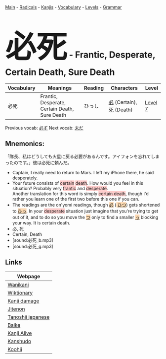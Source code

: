 <style> bigfont {font-size: 100px}</style>
[Main](../README.md) -
[Radicals](../radicals.md) -
[Kanjis](../kanjis.md) -
[Vocabulary](../vocabulary.md) -
[Levels](../levels.md) -
[Grammar](../grammar.md)
# <bigfont> 必死</bigfont> - Frantic, Desperate, Certain Death, Sure Death 

| Vocabulary | Meanings | Reading | Characters | Level |
| --- | --- | --- | --- | --- |
| 必死 | Frantic, Desperate, Certain Death, Sure Death | ひっし |  [必](../kanjis/必.md) (Certain), [死](../kanjis/死.md) (Death) | [Level 7](../levels/wk_level7.md) |

Previous vocab: [必ず](必ず.md) Next vocab: [未だ](未だ.md) 

## Mnemonics:
「隊長、私はどうしても火星に戻る必要があるんです。アイフォンを忘れてしまったのです。」彼は必死に頼んだ。
* Captain, I really need to return to Mars. I left my iPhone there, he said desperately.
* Your future consists of <span style="background-color:#ffcccb"> certain</span> <span style="background-color:#ffcccb"> death</span>. How would you feel in this situation? Probably very <span style="background-color:#ffcccb"> frantic</span> and <span style="background-color:#ffcccb"> desperate</span>. <br />Another translation for this word is simply <span style="background-color:#ffcccb"> certain death</span>, though I'd rather you learn one of the first two before this one if you can.
* The readings are the on'yomi readings, though <span style="background-color:#fed8b1"> [必](https://jisho.org/search/必)</span> (<span style="background-color:#fed8b1"> [ひつ](https://jisho.org/search/ひつ)</span>) gets shortened to <span style="background-color:#fed8b1"> [ひっ](https://jisho.org/search/ひっ)</span>. In your <span style="background-color:#ffcccb"> desperate</span> situation just imagine that you're trying to get out of it, and to do so you move the <span style="background-color:#fed8b1"> [つ](https://jisho.org/search/つ)</span> only to find a smaller <span style="background-color:#fed8b1"> [っ](https://jisho.org/search/っ)</span> blocking your way. It is certain death.
* 必, 死
* Certain, Death
* [sound:必死_b.mp3]
* [sound:必死_g.mp3]


## Links 

| Webpage |
| --- |
| [Wanikani          ](https://www.wanikani.com/kanji/必死) |
| [Wiktionary        ](https://en.wiktionary.org/wiki/必死) |
| [Kanji damage      ](http://www.kanjidamage.com/kanji/search?utf8=✓&q=必死) |
| [Jitenon           ](https://jitenon.com/kanji/必死) |
| [Tanoshii japanese ](https://www.tanoshiijapanese.com/dictionary/kanji.cfm?k=必死) |
| [Baike             ](https://baike.baidu.com/item/必死) |
| [Kanji Alive       ](https://app.kanjialive.com/必死) |
| [Kanshudo          ](https://www.kanshudo.com/searchmn?q=必死) |
| [Koohii            ](https://kanji.koohii.com/study/kanji/必死) |
